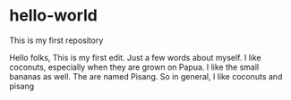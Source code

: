 # hello-world
This is my first repository

Hello folks,
This is my first edit. Just a few words about myself.
I like coconuts, especially when they are grown on Papua.
I like the small bananas as well. The are named Pisang.
So in general, I like coconuts and pisang
